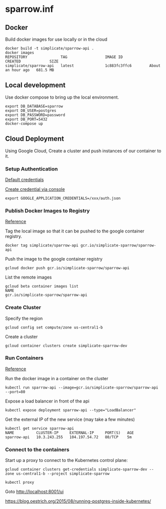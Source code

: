 # sparrow.inf

## Docker
Build docker images for use locally or in the cloud
```
docker build -t simplicate/sparrow-api .
docker images
REPOSITORY               TAG                 IMAGE ID            CREATED             SIZE
simplicate/sparrow-api   latest              1c883fc3ffc6        About an hour ago   681.5 MB
```

## Local development
Use docker compose to bring up the local environment.
```
export DB_DATABASE=sparrow
export DB_USER=postgres
export DB_PASSWORD=password
export DB_PORT=5432
docker-compose up
```

## Cloud Deployment
Using Google Cloud, Create a cluster and push instances of our container to it.

### Setup Authentication
[Default credentials](https://developers.google.com/identity/protocols/application-default-credentials)

[Create credential via console](https://console.developers.google.com/apis/credentials?project=simplicate-sparrow)
```
export GOOGLE_APPLICATION_CREDENTIALS=/xxx/auth.json
```

### Publish Docker Images to Registry
[Reference](https://cloud.google.com/container-registry/docs/pushing)

Tag the local image so that it can be pushed to the google container registry.
```
docker tag simplicate/sparrow-api gcr.io/simplicate-sparrow/sparrow-api
```

Push the image to the google container registry
```
gcloud docker push gcr.io/simplicate-sparrow/sparrow-api
```

List the remote images
```
gcloud beta container images list
NAME
gcr.io/simplicate-sparrow/sparrow-api
```

### Create Cluster
Specify the region
```
gcloud config set compute/zone us-central1-b
```

Create a cluster
```
gcloud container clusters create simplicate-sparrow-dev
```

### Run Containers
[Reference](https://cloud.google.com/container-engine/docs/quickstart)

Run the docker image in a container on the cluster
```
kubectl run sparrow-api --image=gcr.io/simplicate-sparrow/sparrow-api --port=80
```

Expose a load balancer in front of the api
```
kubectl expose deployment sparrow-api --type="LoadBalancer"
```

Get the external IP of the new service (may take a few minutes)
```
kubectl get service sparrow-api
NAME          CLUSTER-IP     EXTERNAL-IP     PORT(S)   AGE
sparrow-api   10.3.243.255   104.197.54.72   80/TCP    5m
```

### Connect to the containers
Start up a proxy to connect to the Kubernetes control plane:
```
gcloud container clusters get-credentials simplicate-sparrow-dev --zone us-central1-b --project simplicate-sparrow

kubectl proxy
```
Goto [http://localhost:8001/ui](http://localhost:8001/ui)

https://blog.oestrich.org/2015/08/running-postgres-inside-kubernetes/
